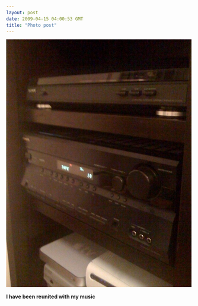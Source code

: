 ```yaml
---
layout: post
date: 2009-04-15 04:00:53 GMT
title: "Photo post"
---
```

![travisj](/images/104984b099e981f0860299cdd023a983029af58ea181c4bb5d3c52b6624f39e9.jpg)

<b>I have been reunited with my music</b>